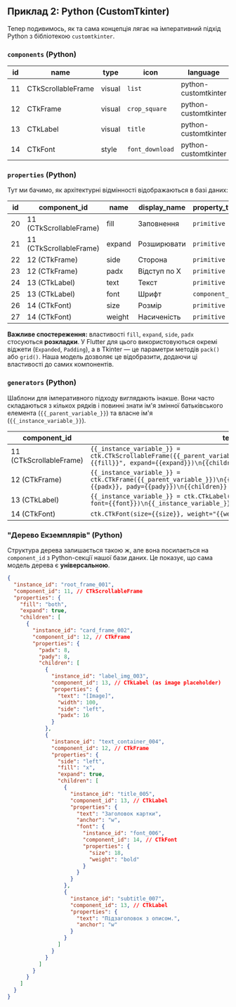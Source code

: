 ## Приклад 2: Python (CustomTkinter)

Тепер подивимось, як та сама концепція лягає на імперативний підхід Python з бібліотекою `customtkinter`.

### `components` (Python)

| id  | name                 | type   | icon          | language             |
| --- | -------------------- | ------ | ------------- | -------------------- |
| 11  | CTkScrollableFrame   | visual | `list`        | python-customtkinter |
| 12  | CTkFrame             | visual | `crop_square` | python-customtkinter |
| 13  | CTkLabel             | visual | `title`       | python-customtkinter |
| 14  | CTkFont              | style  | `font_download`| python-customtkinter |

### `properties` (Python)

Тут ми бачимо, як архітектурні відмінності відображаються в базі даних:

| id | component_id           | name     | display_name    | property_type   | primitive_type | component_ref_id | default_value |
| -- | ---------------------- | -------- | --------------- | --------------- | -------------- | ---------------- | ------------- |
| 20 | 11 (CTkScrollableFrame)| fill     | Заповнення      | `primitive`     | `enum`         | null             | `none`        |
| 21 | 11 (CTkScrollableFrame)| expand   | Розширювати     | `primitive`     | `bool`         | null             | `false`       |
| 22 | 12 (CTkFrame)          | side     | Сторона         | `primitive`     | `enum`         | null             | `top`         |
| 23 | 12 (CTkFrame)          | padx     | Відступ по X    | `primitive`     | `int`          | null             | `0`           |
| 24 | 13 (CTkLabel)          | text     | Текст           | `primitive`     | `string`        | null             | `""`        |
| 25 | 13 (CTkLabel)          | font     | Шрифт           | `component_ref` | null           | 14 (CTkFont)     | null          |
| 26 | 14 (CTkFont)           | size     | Розмір          | `primitive`     | `int`          | null             | `12`          |
| 27 | 14 (CTkFont)           | weight   | Насиченість     | `primitive`     | `enum`         | null             | `normal`      |

**Важливе спостереження:** властивості `fill`, `expand`, `side`, `padx` стосуються **розкладки**. У Flutter для цього використовуються окремі віджети (`Expanded`, `Padding`), а в Tkinter — це параметри методів `pack()` або `grid()`. Наша модель дозволяє це відобразити, додаючи ці властивості до самих компонентів.

### `generators` (Python)

Шаблони для імперативного підходу виглядають інакше. Вони часто складаються з кількох рядків і повинні знати ім'я змінної батьківського елемента (`{{_parent_variable_}}`) та власне ім'я (`{{_instance_variable_}}`).

| component_id         | template |
| -------------------- | -------- |
| 11 (CTkScrollableFrame) | `{{_instance_variable_}} = ctk.CTkScrollableFrame({{_parent_variable_}})\n{{_instance_variable_}}.pack(fill="{{fill}}", expand={{expand}})\n{{children}}` |
| 12 (CTkFrame)        | `{{_instance_variable_}} = ctk.CTkFrame({{_parent_variable_}})\n{{_instance_variable_}}.pack(fill="x", padx={{padx}}, pady={{pady}})\n{{children}}` |
| 13 (CTkLabel)        | `{{_instance_variable_}} = ctk.CTkLabel({{_parent_variable_}}, text="{{text}}", font={{font}})\n{{_instance_variable_}}.pack(anchor="w")` |
| 14 (CTkFont)         | `ctk.CTkFont(size={{size}}, weight="{{weight}}")` |

### "Дерево Екземплярів" (Python)

Структура дерева залишається такою ж, але вона посилається на `component_id` з Python-секції нашої бази даних. Це показує, що сама модель дерева є **універсальною**.

```json
{
  "instance_id": "root_frame_001",
  "component_id": 11, // CTkScrollableFrame
  "properties": {
    "fill": "both",
    "expand": true,
    "children": [
      {
        "instance_id": "card_frame_002",
        "component_id": 12, // CTkFrame
        "properties": {
          "padx": 8,
          "pady": 8,
          "children": [
            {
              "instance_id": "label_img_003",
              "component_id": 13, // CTkLabel (as image placeholder)
              "properties": {
                "text": "[Image]",
                "width": 100,
                "side": "left",
                "padx": 16
              }
            },
            {
              "instance_id": "text_container_004",
              "component_id": 12, // CTkFrame
              "properties": {
                "side": "left",
                "fill": "x",
                "expand": true,
                "children": [
                  {
                    "instance_id": "title_005",
                    "component_id": 13, // CTkLabel
                    "properties": {
                      "text": "Заголовок картки",
                      "anchor": "w",
                      "font": {
                        "instance_id": "font_006",
                        "component_id": 14, // CTkFont
                        "properties": {
                          "size": 18,
                          "weight": "bold"
                        }
                      }
                    }
                  },
                  {
                    "instance_id": "subtitle_007",
                    "component_id": 13, // CTkLabel
                    "properties": {
                      "text": "Підзаголовок з описом.",
                      "anchor": "w"
                    }
                  }
                ]
              }
            }
          ]
        }
      }
    ]
  }
}
```